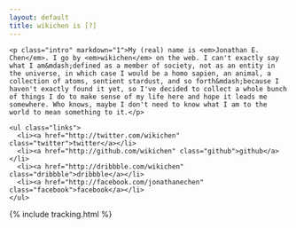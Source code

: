 ```yaml
---
layout: default
title: wikichen is [?]
---
```


<body id="home-page">
  <div class="container">

    <p class="intro" markdown="1">My (real) name is <em>Jonathan E. Chen</em>. I go by <em>wikichen</em> on the web. I can't exactly say what I am&mdash;defined as a member of society, not as an entity in the universe, in which case I would be a homo sapien, an animal, a collection of atoms, sentient stardust, and so forth&mdash;because I haven't exactly found it yet, so I've decided to collect a whole bunch of things I do to make sense of my life here and hope it leads me somewhere. Who knows, maybe I don't need to know what I am to the world to mean something to it.</p>

    <ul class="links">
      <li><a href="http://twitter.com/wikichen" class="twitter">twitter</a></li>
      <li><a href="http://github.com/wikichen" class="github">github</a></li>
      <li><a href="http://dribbble.com/wikichen" class="dribbble">dribbble</a></li>
      <li><a href="http://facebook.com/jonathanechen" class="facebook">facebook</a></li>
    </ul>

  </div>
  {% include tracking.html %}
</body>